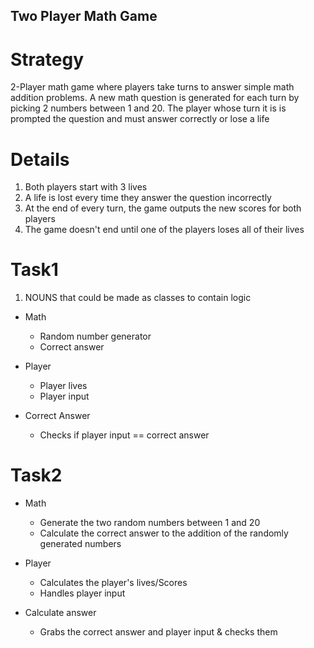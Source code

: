 ## Two Player Math Game

# Strategy


2-Player math game where players take turns to answer simple math addition problems. A new math question is generated for each turn by picking 2 numbers between 1 and 20. The player whose turn it is is prompted the question and must answer correctly or lose a life

# Details

1. Both players start with 3 lives
2. A life is lost every time they answer the question incorrectly
3. At the end of every turn, the game outputs the new scores for both players
4. The game doesn't end until one of the players loses all of their lives

# Task1
1. NOUNS that could be made as classes to contain logic

- Math
  - Random number generator
  - Correct answer
- Player
  - Player lives
  - Player input

- Correct Answer
  - Checks if player input == correct answer

# Task2

- Math
  - Generate the two random numbers between 1 and 20
  - Calculate the correct answer to the addition of the randomly generated numbers

- Player
  - Calculates the player's lives/Scores
  - Handles player input

- Calculate answer
  - Grabs the correct answer and player input & checks them
  




